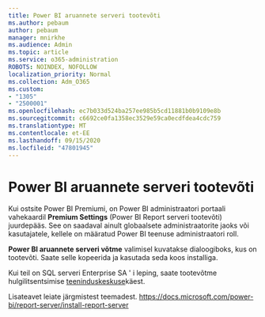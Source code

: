 ```yaml
---
title: Power BI aruannete serveri tootevõti
ms.author: pebaum
author: pebaum
manager: mnirkhe
ms.audience: Admin
ms.topic: article
ms.service: o365-administration
ROBOTS: NOINDEX, NOFOLLOW
localization_priority: Normal
ms.collection: Adm_O365
ms.custom:
- "1305"
- "2500001"
ms.openlocfilehash: ec7b033d524ba257ee985b5cd11881b0b9109e8b
ms.sourcegitcommit: c6692ce0fa1358ec3529e59ca0ecdfdea4cdc759
ms.translationtype: MT
ms.contentlocale: et-EE
ms.lasthandoff: 09/15/2020
ms.locfileid: "47801945"
---
```

# <a name="power-bi-report-server-product-key"></a>Power BI aruannete serveri tootevõti

Kui ostsite Power BI Premiumi, on Power BI administraatori portaali vahekaardil **Premium Settings** (Power BI Report serveri tootevõti) juurdepääs. See on saadaval ainult globaalsete administraatorite jaoks või kasutajatele, kellele on määratud Power BI teenuse administraatori roll.

**Power BI aruannete serveri võtme** valimisel kuvatakse dialoogiboks, kus on tootevõti. Saate selle kopeerida ja kasutada seda koos installiga.

Kui teil on SQL serveri Enterprise SA ' i leping, saate tootevõtme hulgilitsentsimise [teeninduskeskuse](https://www.microsoft.com/Licensing/servicecenter/)käest.

Lisateavet leiate järgmistest teemadest. https://docs.microsoft.com/power-bi/report-server/install-report-server

